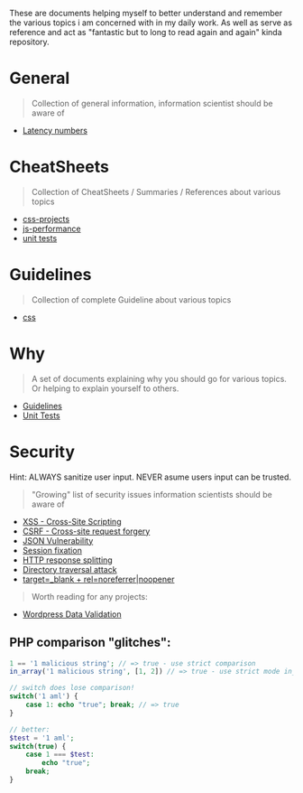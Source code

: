 These are documents helping myself to better understand and remember the
various topics i am concerned with in my daily work.
As well as serve as reference and act as
"fantastic but to long to read again and again"
kinda repository.

# General

> Collection of general information, information scientist should be aware of

- [Latency numbers](https://github.com/SebastianGlonner/docs/blob/master/general/latency_numbers.md)

# CheatSheets

> Collection of CheatSheets / Summaries / References about various topics

- [css-projects](https://github.com/SebastianGlonner/docs/blob/master/cheatsheets/css-projects.md)
- [js-performance](https://github.com/SebastianGlonner/docs/blob/master/cheatsheets/js-performance.md)
- [unit tests](https://github.com/SebastianGlonner/docs/blob/master/cheatsheets/unit-tests.md)

# Guidelines

> Collection of complete Guideline about various topics

- [css](https://github.com/SebastianGlonner/docs/blob/master/guidelines/css.md)

# Why

> A set of documents explaining why you should go for various topics.
Or helping to explain yourself to others.

- [Guidelines](https://github.com/SebastianGlonner/docs/blob/master/why/css.md)
- [Unit Tests](https://github.com/SebastianGlonner/docs/blob/master/why/unit-tests.md)

# Security

Hint: ALWAYS sanitize user input. NEVER asume users input can be trusted.

> "Growing" list of security issues information scientists should be aware of

- [XSS - Cross-Site Scripting](https://en.wikipedia.org/wiki/Cross-site_scripting)
- [CSRF - Cross-site request forgery](https://en.wikipedia.org/wiki/Cross-site_request_forgery)
- [JSON Vulnerability](http://haacked.com/archive/2008/11/20/anatomy-of-a-subtle-json-vulnerability.aspx/)
- [Session fixation](https://en.wikipedia.org/wiki/Session_fixation)
- [HTTP response splitting](https://en.wikipedia.org/wiki/HTTP_response_splitting)
- [Directory traversal attack](https://en.wikipedia.org/wiki/Directory_traversal_attack)
- [target=_blank + rel=noreferrer|noopener](https://mathiasbynens.github.io/rel-noopener/)

> Worth reading for any projects:

- [Wordpress Data Validation](https://codex.wordpress.org/Data_Validation)

## PHP comparison "glitches": 
```php 
1 == '1 malicious string'; // => true - use strict comparison
in_array('1 malicious string', [1, 2]) // => true - use strict mode in_array($str, $arr, true)

// switch does lose comparison!
switch('1 aml') {
	case 1: echo "true"; break; // => true 
}

// better:
$test = '1 aml';
switch(true) {
	case 1 === $test:
		echo "true";
	break;
}

